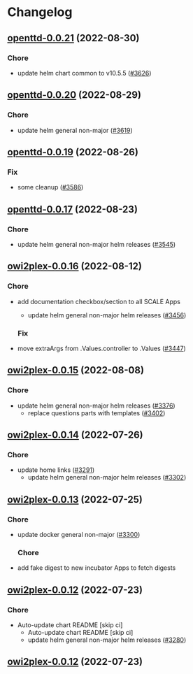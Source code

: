 # Changelog



## [openttd-0.0.21](https://github.com/truecharts/charts/compare/openttd-0.0.20...openttd-0.0.21) (2022-08-30)

### Chore

- update helm chart common to v10.5.5 ([#3626](https://github.com/truecharts/charts/issues/3626))




## [openttd-0.0.20](https://github.com/truecharts/charts/compare/openttd-0.0.19...openttd-0.0.20) (2022-08-29)

### Chore

- update helm general non-major ([#3619](https://github.com/truecharts/charts/issues/3619))




## [openttd-0.0.19](https://github.com/truecharts/charts/compare/openttd-0.0.17...openttd-0.0.19) (2022-08-26)

### Fix

- some cleanup ([#3586](https://github.com/truecharts/charts/issues/3586))




## [openttd-0.0.17](https://github.com/truecharts/charts/compare/openttd-0.0.16...openttd-0.0.17) (2022-08-23)

### Chore

- update helm general non-major helm releases ([#3545](https://github.com/truecharts/charts/issues/3545))




## [owi2plex-0.0.16](https://github.com/truecharts/charts/compare/owi2plex-0.0.15...owi2plex-0.0.16) (2022-08-12)

### Chore

- add documentation checkbox/section to all SCALE Apps
  - update helm general non-major helm releases ([#3456](https://github.com/truecharts/charts/issues/3456))

  ### Fix

- move extraArgs from .Values.controller to .Values ([#3447](https://github.com/truecharts/charts/issues/3447))




## [owi2plex-0.0.15](https://github.com/truecharts/charts/compare/owi2plex-0.0.14...owi2plex-0.0.15) (2022-08-08)

### Chore

- update helm general non-major helm releases ([#3376](https://github.com/truecharts/charts/issues/3376))
  - replace questions parts with templates ([#3402](https://github.com/truecharts/charts/issues/3402))




## [owi2plex-0.0.14](https://github.com/truecharts/apps/compare/owi2plex-0.0.13...owi2plex-0.0.14) (2022-07-26)

### Chore

- update home links ([#3291](https://github.com/truecharts/apps/issues/3291))
  - update helm general non-major helm releases ([#3302](https://github.com/truecharts/apps/issues/3302))




## [owi2plex-0.0.13](https://github.com/truecharts/apps/compare/owi2plex-0.0.12...owi2plex-0.0.13) (2022-07-25)

### Chore

- update docker general non-major ([#3300](https://github.com/truecharts/apps/issues/3300))

  ### Chore

- add fake digest to new incubator Apps to fetch digests




## [owi2plex-0.0.12](https://github.com/truecharts/apps/compare/owi2plex-0.0.11...owi2plex-0.0.12) (2022-07-23)

### Chore

- Auto-update chart README [skip ci]
  - Auto-update chart README [skip ci]
  - update helm general non-major helm releases ([#3280](https://github.com/truecharts/apps/issues/3280))




## [owi2plex-0.0.12](https://github.com/truecharts/apps/compare/owi2plex-0.0.11...owi2plex-0.0.12) (2022-07-23)
